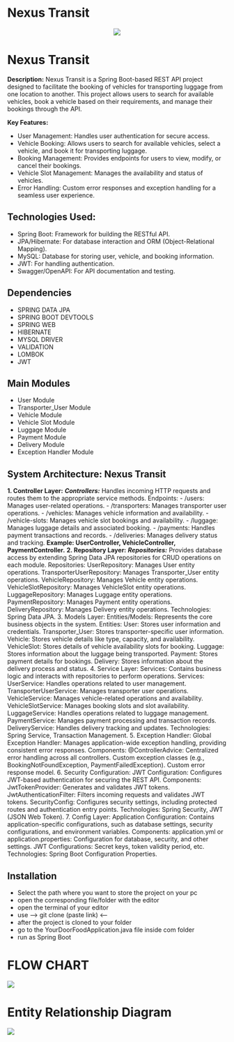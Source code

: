 # Nexus Transit

<p align="center">
    <img src="Images/logoYourDoorFood.png" />
<!--     <img src="https://user-images.githubusercontent.com/107456964/220406389-20f8b8d8-ac28-4c2a-b5ed-95f6e1d9afa0.jpg"> -->
</p>  

# Nexus Transit

 **Description:**
Nexus Transit is a Spring Boot-based REST API project designed to facilitate the booking of vehicles for transporting luggage from one location to another. This project allows users to search for available vehicles, book a vehicle based on their requirements, and manage their bookings through the API.

**Key Features:**
- User Management: Handles user authentication for secure access.
- Vehicle Booking: Allows users to search for available vehicles, select a vehicle, and book it for transporting luggage.
- Booking Management: Provides endpoints for users to view, modify, or cancel their bookings.
- Vehicle Slot Management: Manages the availability and status of vehicles.
- Error Handling: Custom error responses and exception handling for a seamless user experience.

## Technologies Used:
- Spring Boot: Framework for building the RESTful API.
- JPA/Hibernate: For database interaction and ORM (Object-Relational Mapping).
- MySQL: Database for storing user, vehicle, and booking information.
- JWT: For handling authentication.
- Swagger/OpenAPI: For API documentation and testing.
<!-- - SWAGGER UI -->

## Dependencies
- SPRING DATA JPA
- SPRING BOOT DEVTOOLS
- SPRING WEB
- HIBERNATE
- MYSQL DRIVER
- VALIDATION
- LOMBOK
- JWT

## Main Modules
- User Module
- Transporter_User Module
- Vehicle Module
- Vehicle Slot Module
- Luggage Module 
- Payment Module
- Delivery Module
- Exception Handler Module


## System Architecture: Nexus Transit
**1. Controller Layer:**
    ***Controllers:***
    Handles incoming HTTP requests and routes them to the appropriate service methods.
    Endpoints:
    - /users: Manages user-related operations.
    - /transporters: Manages transporter user operations.
    - /vehicles: Manages vehicle information and availability.
    - /vehicle-slots: Manages vehicle slot bookings and availability.
    - /luggage: Manages luggage details and associated booking.
    - /payments: Handles payment transactions and records.
    - /deliveries: Manages delivery status and tracking.
****Example: UserController, VehicleController, PaymentController.****
**2. Repository Layer:**
     ***Repositories:***
Provides database access by extending Spring Data JPA repositories for CRUD operations on each module.
Repositories:
UserRepository: Manages User entity operations.
TransporterUserRepository: Manages Transporter_User entity operations.
VehicleRepository: Manages Vehicle entity operations.
VehicleSlotRepository: Manages VehicleSlot entity operations.
LuggageRepository: Manages Luggage entity operations.
PaymentRepository: Manages Payment entity operations.
DeliveryRepository: Manages Delivery entity operations.
Technologies: Spring Data JPA.
3. Models Layer:
Entities/Models:
Represents the core business objects in the system.
Entities:
User: Stores user information and credentials.
Transporter_User: Stores transporter-specific user information.
Vehicle: Stores vehicle details like type, capacity, and availability.
VehicleSlot: Stores details of vehicle availability slots for booking.
Luggage: Stores information about the luggage being transported.
Payment: Stores payment details for bookings.
Delivery: Stores information about the delivery process and status.
4. Service Layer:
Services:
Contains business logic and interacts with repositories to perform operations.
Services:
UserService: Handles operations related to user management.
TransporterUserService: Manages transporter user operations.
VehicleService: Manages vehicle-related operations and availability.
VehicleSlotService: Manages booking slots and slot availability.
LuggageService: Handles operations related to luggage management.
PaymentService: Manages payment processing and transaction records.
DeliveryService: Handles delivery tracking and updates.
Technologies: Spring Service, Transaction Management.
5. Exception Handler:
Global Exception Handler:
Manages application-wide exception handling, providing consistent error responses.
Components:
@ControllerAdvice: Centralized error handling across all controllers.
Custom exception classes (e.g., BookingNotFoundException, PaymentFailedException).
Custom error response model.
6. Security Configuration:
JWT Configuration:
Configures JWT-based authentication for securing the REST API.
Components:
JwtTokenProvider: Generates and validates JWT tokens.
JwtAuthenticationFilter: Filters incoming requests and validates JWT tokens.
SecurityConfig: Configures security settings, including protected routes and authentication entry points.
Technologies: Spring Security, JWT (JSON Web Token).
7. Config Layer:
Application Configuration:
Contains application-specific configurations, such as database settings, security configurations, and environment variables.
Components:
application.yml or application.properties: Configuration for database, security, and other settings.
JWT Configurations: Secret keys, token validity period, etc.
Technologies: Spring Boot Configuration Properties.

## Installation

<!--- copy this https://github.com/sunnylalwani41/Your_Door_Food_REST_API.git -->
- Select the path where you want to store the project on your pc
- open the corresponding file/folder with the editor
- open the terminal of your editor
- use  --> git clone (paste link) <-- 
- after the project is cloned to your folder
- go to the YourDoorFoodApplication.java file inside com folder
- run as Spring Boot

# FLOW CHART

<img src="Images/Flow_Chart.jpg" />
<!-- ![FlowChartYourDoorFood](https://user-images.githubusercontent.com/107456964/220468355-2e96143c-3811-433b-ae7a-a7f97d00fa53.jpg) -->

# Entity Relationship Diagram

<img src="Images/Your Door Food Entity Relationship Diagram.jpg" />
